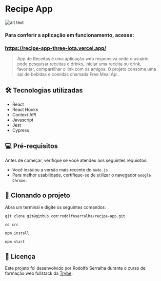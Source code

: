 # Recipe App

![alt text](https://i.ibb.co/1Rsqkwr/Captura-de-tela-de-2022-03-11-19-33-55.png)

### Para conferir a aplicação em funcionamento, acesse:
### https://recipe-app-three-iota.vercel.app/

> App de Receitas é uma aplicação web responsiva onde o usuário pode pesquisar receitas e drinks, iniciar uma receita ou drink, favoritar, 
> compartilhar o link com os amigos. O projeto consome uma api de bebidas e comidas chamada Free Meal Api.

## 🛠️ Tecnologias utilizadas

* React
* React Hooks
* Context API
* Javascript
* Jest
* Cypress

## 💻 Pré-requisitos

Antes de começar, verifique se você atendeu aos seguintes requisitos:

* Você instalou a versão mais recente do `node.js`
* Para melhor usabilidade, certifique-se de utilizar o navegador `Google Chrome`.

## 🚀 Clonando o projeto
Abra um terminal e digite os seguintes comandos:
```
git clone git@github.com:rodolfoserralha/recipe-app.git

cd src

npm install

npm start
```

## 📝 Licença

Este projeto foi desenvolvido por Rodolfo Serralha durante o curso de formação web fullstack da [Trybe](https://www.betrybe.com/).

